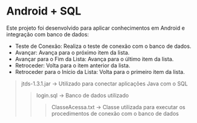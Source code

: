 # Android + SQL
Este projeto foi desenvolvido para aplicar conhecimentos em Android e integração com banco de dados:

- Teste de Conexão: Realiza o teste de conexão com o banco de dados.
- Avançar: Avança para o próximo item da lista.
- Avançar para o Fim da Lista: Avança para o último item da lista.
- Retroceder: Volta para o item anterior da lista.
- Retroceder para o Início da Lista: Volta para o primeiro item da lista.


> jtds-1.3.1.jar -> Utilizado para conectar aplicações Java com o SQL
>> login.sql  -> Banco de dados utilizado
>>> ClasseAcessa.txt -> Classe utilizada para executar os procedimentos de conexão com o banco de dados
